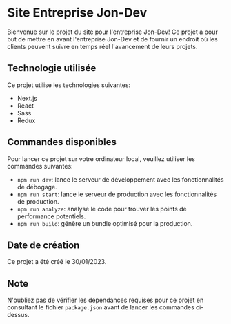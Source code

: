 # Site Entreprise Jon-Dev

Bienvenue sur le projet du site pour l'entreprise Jon-Dev! Ce projet a pour but de mettre en avant l'entreprise Jon-Dev et de fournir un endroit où les clients peuvent suivre en temps réel l'avancement de leurs projets.

## Technologie utilisée

Ce projet utilise les technologies suivantes:

- Next.js
- React
- Sass
- Redux

## Commandes disponibles

Pour lancer ce projet sur votre ordinateur local, veuillez utiliser les commandes suivantes:

- `npm run dev`: lance le serveur de développement avec les fonctionnalités de débogage.
- `npm run start`: lance le serveur de production avec les fonctionnalités de production.
- `npm run analyze`: analyse le code pour trouver les points de performance potentiels.
- `npm run build`: génère un bundle optimisé pour la production.

## Date de création

Ce projet a été créé le 30/01/2023.

## Note

N'oubliez pas de vérifier les dépendances requises pour ce projet en consultant le fichier `package.json` avant de lancer les commandes ci-dessus.

